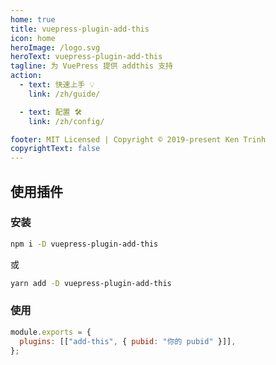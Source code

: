 ```yaml
---
home: true
title: vuepress-plugin-add-this
icon: home
heroImage: /logo.svg
heroText: vuepress-plugin-add-this
tagline: 为 VuePress 提供 addthis 支持
action:
  - text: 快速上手 💡
    link: /zh/guide/

  - text: 配置 🛠
    link: /zh/config/

footer: MIT Licensed | Copyright © 2019-present Ken Trinh
copyrightText: false
---
```


## 使用插件

### 安装

```bash
npm i -D vuepress-plugin-add-this
```

或

```bash
yarn add -D vuepress-plugin-add-this
```

### 使用

```js
module.exports = {
  plugins: [["add-this", { pubid: "你的 pubid" }]],
};
```
